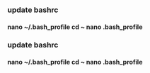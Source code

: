 <h3> update bashrc </h3> 
<h4> nano ~/.bash_profile cd ~ nano .bash_profile </h4>

<h3> update bashrc </h3> 
<h4> nano ~/.bash_profile cd ~ nano .bash_profile </h4>
